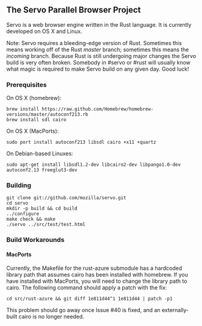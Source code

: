 ## The Servo Parallel Browser Project

Servo is a web browser engine written in the Rust language. It is
currently developed on OS X and Linux.

Note: Servo requires a bleeding-edge version of Rust. Sometimes this
means working off of the Rust _master_ branch; sometimes this means
the _incoming_ branch. Because Rust is still undergoing major changes
the Servo build is very often broken. Somebody in #servo or #rust
will usually know what magic is required to make Servo build on any
given day. Good luck!

### Prerequisites

On OS X (homebrew):

    brew install https://raw.github.com/Homebrew/homebrew-versions/master/autoconf213.rb
    brew install sdl cairo

On OS X (MacPorts):

    sudo port install autoconf213 libsdl cairo +x11 +quartz
    
On Debian-based Linuxes:

    sudo apt-get install libsdl1.2-dev libcairo2-dev libpango1.0-dev autoconf2.13 freeglut3-dev

### Building

    git clone git://github.com/mozilla/servo.git
    cd servo
    mkdir -p build && cd build
    ../configure
    make check && make
    ./servo ../src/test/test.html


### Build Workarounds

#### MacPorts

Currently, the Makefile for the rust-azure submodule has a hardcoded
library path that assumes cairo has been installed with homebrew. If
you have installed with MacPorts, you will need to change the library
path to cairo. The following command should apply a patch with the fix:

    cd src/rust-azure && git diff 1e811d44^1 1e811d44 | patch -p1

This problem should go away once Issue #40 is fixed, and an
externally-built cairo is no longer needed.
